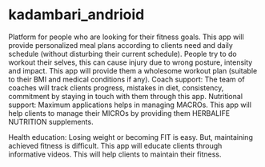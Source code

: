 # kadambari_andrioid
Platform for people who are looking for their fitness goals.
               This app will provide personalized meal plans according to clients need and daily schedule (without disturbing their current schedule).
	   People try to do workout their selves, this can cause injury due to wrong posture, intensity and impact. This app will provide them a wholesome workout plan (suitable to their BMI and medical conditions if any). 
Coach support:
	The team of coaches will track clients progress, mistakes in diet, consistency, commitment by staying in touch with them through this app.
 Nutritional support:
	Maximum applications helps in managing MACROs. This app will help clients to manage their MICROs by providing them HERBALIFE NUTRITION supplements. 

Health education:
	Losing weight or becoming FIT is easy. But, maintaining achieved fitness is difficult. This app will educate clients through informative videos. This will help clients to maintain their fitness.




